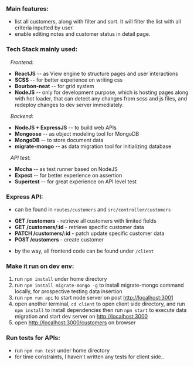 ### Main features:
- list all customers, along with filter and sort. It will filter the list with all criteria inputted by user.
- enable editing notes and customer status in detail page.

### Tech Stack mainly used:
&nbsp;&nbsp; *Frontend*:
- **ReactJS** -- as View engine to structure pages and user interactions
- **SCSS** -- for better experience on writing css
- **Bourbon-neat** -- for grid system
- **NodeJS** -- only for development purpose, which is hosting pages along with hot loader,
               that can detect any changes from scss and js files, and redeploy changes to dev server immediately.

&nbsp;&nbsp; *Backend*:
- **NodeJS + ExpressJS** -- to build web APIs
- **Mongoose** -- as object modeling tool for MongoDB
- **MongoDB** -- to store document data
- **migrate-mongo** -- as data migration tool for initializing database

&nbsp;&nbsp; *API test*:
- **Mocha** -- as test runner based on NodeJS
- **Expect** -- for better experience on assertion
- **Supertest** -- for great experience on API level test

### Express API:
* can be found in ```routes/customers``` and ```src/controller/customers```
- **GET   /customers**          - retrieve all customers with limited fields
- **GET   /customers/:id**      - retrieve specific customer data
- **PATCH /customers/:id**      - patch update specific customer data
- **POST  /customers**          - create customer

* by the way, all frontend code can be found under ```/client```


### Make it run on dev env:
1. run ```npm install``` under home directory
2. run ```npm install migrate-mongo -g``` to install migrate-mongo command locally, for prospective testing data insertion
3. run ```npm run api``` to start node server on post <http://localhost:3001>
4. open another terminal, ```cd client``` to open client side directory, and run ```npm install``` to install dependencies
then run ```npm start``` to execute data migration and start dev server on <http://localhost:3000>
5. open <http://localhost:3000/customers> on browser

### Run tests for APIs:
   * run ```npm run test``` under home directory
   * for time constraints, I haven't written any tests for client side..
